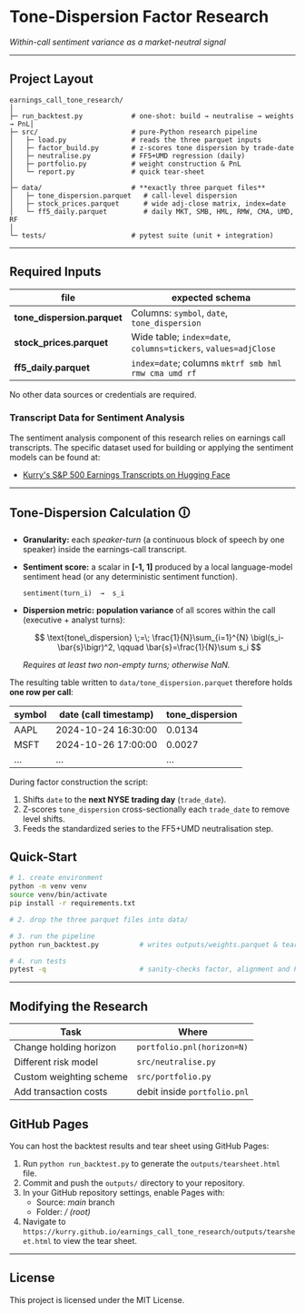 # Tone-Dispersion Factor Research

*Within-call sentiment variance as a market-neutral signal*

---

## Project Layout

```
earnings_call_tone_research/
│
├─ run_backtest.py            # one-shot: build → neutralise → weights → PnL│
├─ src/                       # pure-Python research pipeline
│   ├─ load.py                # reads the three parquet inputs
│   ├─ factor_build.py        # z-scores tone dispersion by trade-date
│   ├─ neutralise.py          # FF5+UMD regression (daily)
│   ├─ portfolio.py           # weight construction & PnL
│   └─ report.py              # quick tear-sheet
│
├─ data/                      # **exactly three parquet files**
│   ├─ tone_dispersion.parquet   # call-level dispersion
│   ├─ stock_prices.parquet      # wide adj-close matrix, index=date
│   └─ ff5_daily.parquet         # daily MKT, SMB, HML, RMW, CMA, UMD, RF
│
└─ tests/                     # pytest suite (unit + integration)
```

---

## Required Inputs

| file                         | expected schema                                                |
| ---------------------------- | -------------------------------------------------------------- |
| **tone\_dispersion.parquet** | Columns: `symbol`, `date`, `tone_dispersion`                   |
| **stock\_prices.parquet**    | Wide table; `index=date`, `columns=tickers`, `values=adjClose` |
| **ff5\_daily.parquet**       | `index=date`; columns `mktrf smb hml rmw cma umd rf`           |

No other data sources or credentials are required.

### Transcript Data for Sentiment Analysis
The sentiment analysis component of this research relies on earnings call transcripts. The specific dataset used for building or applying the sentiment models can be found at:
- [Kurry's S&P 500 Earnings Transcripts on Hugging Face](https://huggingface.co/datasets/kurry/sp500_earnings_transcripts)

---

## Tone-Dispersion Calculation  🛈

* **Granularity:** each *speaker-turn* (a continuous block of speech by one speaker) inside the earnings-call transcript.
* **Sentiment score:** a scalar in **\[-1, 1]** produced by a local language-model sentiment head (or any deterministic sentiment function).

  ```text
  sentiment(turn_i)  →  s_i
  ```
* **Dispersion metric:** **population variance** of all scores within the call
  (executive + analyst turns):

  $$
    \text{tone\_dispersion} \;=\;
    \frac{1}{N}\sum_{i=1}^{N} \bigl(s_i-\bar{s}\bigr)^2,
    \qquad \bar{s}=\frac{1}{N}\sum s_i
  $$

  *Requires at least two non-empty turns; otherwise NaN.*

The resulting table written to `data/tone_dispersion.parquet` therefore holds **one row per call**:

| symbol | date (call timestamp) | tone\_dispersion |
| ------ | --------------------- | ---------------- |
| AAPL   | 2024-10-24 16:30:00   | 0.0134           |
| MSFT   | 2024-10-26 17:00:00   | 0.0027           |
| …      | …                     | …                |

During factor construction the script:

1. Shifts `date` to the **next NYSE trading day** (`trade_date`).
2. Z-scores `tone_dispersion` cross-sectionally each `trade_date` to remove level shifts.
3. Feeds the standardized series to the FF5+UMD neutralisation step.

## Quick-Start

```bash
# 1. create environment
python -m venv venv
source venv/bin/activate
pip install -r requirements.txt

# 2. drop the three parquet files into data/

# 3. run the pipeline
python run_backtest.py          # writes outputs/weights.parquet & tear-sheet

# 4. run tests
pytest -q                       # sanity-checks factor, alignment and PnL
```

---

## Modifying the Research

| Task                    | Where                        |
| ----------------------- | ---------------------------- |
| Change holding horizon  | `portfolio.pnl(horizon=N)`   |
| Different risk model    | `src/neutralise.py`          |
| Custom weighting scheme | `src/portfolio.py`           |
| Add transaction costs   | debit inside `portfolio.pnl` |

## GitHub Pages

You can host the backtest results and tear sheet using GitHub Pages:

1. Run `python run_backtest.py` to generate the `outputs/tearsheet.html` file.
2. Commit and push the `outputs/` directory to your repository.
3. In your GitHub repository settings, enable Pages with:
   - Source: *main* branch
   - Folder: */ (root)*
4. Navigate to `https://kurry.github.io/earnings_call_tone_research/outputs/tearsheet.html` to view the tear sheet.

---
## License

This project is licensed under the MIT License.
